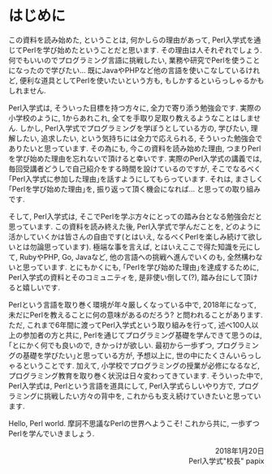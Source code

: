 # はじめに

この資料を読み始めた, ということは, 何かしらの理由があって, Perl入学式を通じてPerlを学び始めたということだと思います.
その理由は人それぞれでしょう. 何でもいいのでプログラミング言語に挑戦したい, 業務や研究でPerlを使うことになったので学びたい...
既にJavaやPHPなど他の言語を使いこなしているけれど, 便利な道具としてPerlを使いたいという方も, もしかするといらっしゃるかもしれません.

Perl入学式は, そういった目標を持つ方々に, 全力で寄り添う勉強会です.
実際の小学校のように, 1からあれこれ, 全てを手取り足取り教えるようなことはしません.
しかし, Perl入学式でプログラミングを学ぼうとしている方の, 学びたい, 理解したい, 追求したい, という気持ちには全力で応えられる, そういった勉強会でありたいと思っています.
その為にも, 今この資料を読み始めた理由, つまりPerlを学び始めた理由を忘れないで頂けると幸いです.
実際のPerl入学式の講義では, 毎回受講者どうしで自己紹介をする時間を設けているのですが, そこでなるべく｢Perl入学式に参加した理由｣を話すようにしてもらっています.
それは, まさしく｢Perlを学び始めた理由｣を, 振り返って頂く機会になれば... と思っての取り組みです.

そして, Perl入学式は, そこでPerlを学ぶ方々にとっての踏み台となる勉強会だと思っています.
この資料を読み終えた後, Perl入学式で学んだことを, どのように活かしていくかは皆さんの自由です(とはいえ, なるべくPerlを楽しみ続けて欲しいとは勿論思っています).
極端な事を言えば, とはいえここで得た知識を元にして, RubyやPHP, Go, Javaなど, 他の言語への挑戦へ進んでいくのも, 全然構わないと思っています.
とにもかくにも, ｢Perlを学び始めた理由｣を達成するために, Perl入学式の資料とそのコミュニティを, 是非使い倒して(?), 踏み台にして頂けると嬉しいです.

Perlという言語を取り巻く環境が年々厳しくなっている中で, 2018年になって, 未だにPerlを教えることに何の意味があるのだろう? と問われることがあります.
ただ, これまで6年間に渡ってPerl入学式という取り組みを行って, 述べ100人以上の参加者の方と共に, Perlを通じてプログラミング基礎を学んできて思うのは, ｢とにかく何でも良いので, きかっけが欲しい. 最初から一歩ずつ, プログラミングの基礎を学びたい｣と思っている方が, 予想以上に, 世の中にたくさんいらっしゃるということです.
加えて, 小学校でプログラミングの授業が必修になるなど, プログラミング教育を取り巻く状況は日々変わってきています.
そういった中で, Perl入学式は, Perlという言語を道具にして, Perl入学式らしいやり方で, プログラミングに挑戦したい方々の背中を, これからも支え続けていきたいと思っています.

Hello, Perl world. 摩訶不思議なPerlの世界へようこそ!
これから共に, 一歩ずつPerlを学んでいきましょう.

<div align="right">2018年1月20日</div>
<div align="right">Perl入学式"校長" papix</div>

